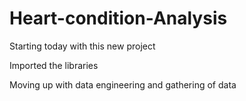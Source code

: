 # Heart-condition-Analysis
Starting today with this new project


Imported the libraries

Moving up with data engineering and gathering of data
